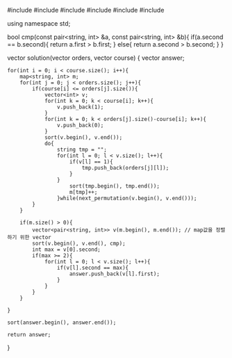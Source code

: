 #include <string>
#include <vector>
#include <iostream>
#include <algorithm>
#include <map>
#include <set>

using namespace std;

bool cmp(const pair<string, int> &a, const pair<string, int> &b){
    if(a.second == b.second){
        return a.first > b.first;
    }
    else{
        return a.second > b.second;
    }
}

vector<string> solution(vector<string> orders, vector<int> course) {
    vector<string> answer;
        
    for(int i = 0; i < course.size(); i++){        
        map<string, int> m;
        for(int j = 0; j < orders.size(); j++){            
            if(course[i] <= orders[j].size()){
                vector<int> v;
                for(int k = 0; k < course[i]; k++){
                    v.push_back(1);
                }
                for(int k = 0; k < orders[j].size()-course[i]; k++){
                    v.push_back(0);
                }     
                sort(v.begin(), v.end());
                do{
                    string tmp = "";
                    for(int l = 0; l < v.size(); l++){
                        if(v[l] == 1){
                            tmp.push_back(orders[j][l]);
                        }
                    }
                        sort(tmp.begin(), tmp.end());                                         
                        m[tmp]++;                              
                    }while(next_permutation(v.begin(), v.end()));                
            }
        }
        
        if(m.size() > 0){
            vector<pair<string, int>> v(m.begin(), m.end()); // map값을 정렬하기 위한 vector
            sort(v.begin(), v.end(), cmp);
            int max = v[0].second;
            if(max >= 2){
                for(int l = 0; l < v.size(); l++){
                    if(v[l].second == max){
                        answer.push_back(v[l].first);
                    }
                }
            }
        }
        
    }
   
    sort(answer.begin(), answer.end());
    
    return answer;
}